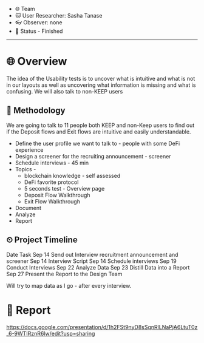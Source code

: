 * 🌐 Team
* 🐱 User Researcher: Sasha Tanase
* 👓 Observer: none
* 🚀 Status -  Finished

---
# 🌐 Overview

The idea of the Usability tests is to uncover what is intuitive and what is not in our layouts as well as uncovering what information is missing and what is confusing. 
We will also talk to non-KEEP users

## 💬 Methodology

We are going to talk to 11 people both KEEP and non-Keep users to find out if the Deposit flows and Exit flows are intuitive and easily understandable.
* Define the user profile we want to talk to - people with some DeFi experience
* Design a screener for the recruiting announcement - screener
* Schedule interviews - 45 min 
* Topics - 
  * blockchain knowledge - self assessed
  * DeFi favorite protocol
  * 5 seconds test - Overview page
  * Deposit Flow Walkthrough
  * Exit Flow Walkthrough
* Document
* Analyze
* Report

## ⏲ Project Timeline

Date	Task
Sep 14	Send out Interview recruitment announcement and screener
Sep 14	Interview Script
Sep 14	Schedule interviews
Sep 19	Conduct Interviews
Sep 22	Analyze Data
Sep 23	Distill Data into a Report
Sep 27	Present the Report to the Design Team

 Will try to map data as I go - after every interview. 

# 🦄 Report 

https://docs.google.com/presentation/d/1h2FSt9nyD8sSqnRlLNaPjA6LtuT0z_6-9WTIRznR6lw/edit?usp=sharing

